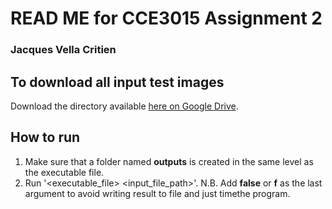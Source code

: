 # READ ME for CCE3015 Assignment 2
### Jacques Vella Critien

## To download all input test images

Download the directory available <a href="https://drive.google.com/drive/folders/13gGWIq0aR3klZkemPqMC2LBM3LJ_qCva?usp=sharing">here on Google Drive</a>.

## How to run

1. Make sure that a folder named <b>outputs</b> is created in the same level as the executable file.
2. Run '<executable_file> <input_file_path>'. 
   N.B. Add <b>false</b> or <b>f</b> as the last argument to avoid writing result to file and just timethe program. 